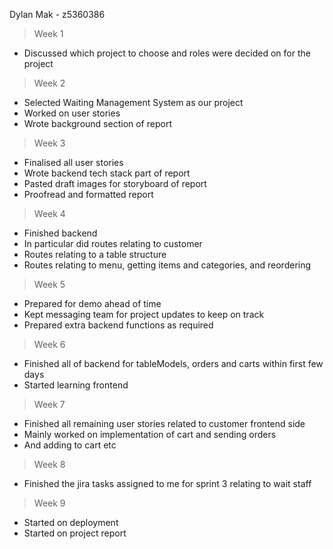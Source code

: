 Dylan Mak - z5360386

> Week 1
* Discussed which project to choose and roles were decided on for the project

> Week 2
* Selected Waiting Management System as our project
* Worked on user stories
* Wrote background section of report

> Week 3
* Finalised all user stories
* Wrote backend tech stack part of report
* Pasted draft images for storyboard of report
* Proofread and formatted report

> Week 4
* Finished backend
* In particular did routes relating to customer
* Routes relating to a table structure
* Routes relating to menu, getting items and categories, and reordering

> Week 5
* Prepared for demo ahead of time
* Kept messaging team for project updates to keep on track
* Prepared extra backend functions as required

> Week 6
* Finished all of backend for tableModels, orders and carts within first few days
* Started learning frontend

> Week 7
* Finished all remaining user stories related to customer frontend side
* Mainly worked on implementation of cart and sending orders
* And adding to cart etc

> Week 8
* Finished the jira tasks assigned to me for sprint 3 relating to wait staff

> Week 9
* Started on deployment
* Started on project report
